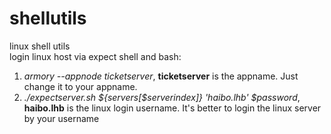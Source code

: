 shellutils
==========

linux shell utils  
  login linux host via expect shell and bash:  
  1.  *armory --appnode ticketserver*, **ticketserver** is the appname. Just change it to your appname.
  2.  *./expectserver.sh ${servers[$serverindex]} 'haibo.lhb' $password*, **haibo.lhb** is the linux login username. It's better to login the linux server by your username 
